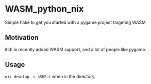 # WASM_python_nix
Simple flake to get you started with a pygame project targeting WASM

## Motivation
itch.io recently added WASM support, and a lot of people like pygame.

## Usage
`nix develop -c $SHELL` when in the directory.
